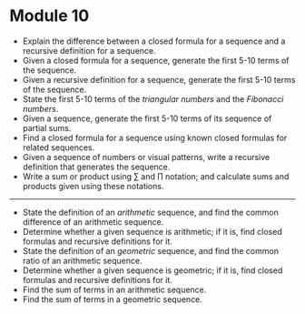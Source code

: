 # Module 10

- Explain the difference between a closed formula for a sequence and a recursive definition for a sequence. 
- Given a closed formula for a sequence, generate the first 5-10 terms of the sequence. 
- Given a recursive definition for a sequence, generate the first 5-10 terms of the sequence. 
- State the first 5-10 terms of the *triangular numbers* and the *Fibonacci numbers*. 
- Given a sequence, generate the first 5-10 terms of its sequence of partial sums. 
- Find a closed formula for a sequence using known closed formulas for related sequences. 
- Given a sequence of numbers or visual patterns, write a recursive definition that generates the sequence. 
- Write a sum or product using $\sum$ and $\prod$ notation; and calculate sums and products given using these notations. 

---

- State the definition of an *arithmetic* sequence, and find the common difference of an arithmetic sequence. 
- Determine whether a given sequence is arithmetic; if it is, find closed formulas and recursive definitions for it. 
- State the definition of an *geometric* sequence, and find the common ratio of an arithmetic sequence. 
- Determine whether a given sequence is geometric; if it is, find closed formulas and recursive definitions for it. 
- Find the sum of terms in an arithmetic sequence. 
- Find the sum of terms in a geometric sequence. 
<!--stackedit_data:
eyJoaXN0b3J5IjpbLTEwOTUwOTM2MjldfQ==
-->